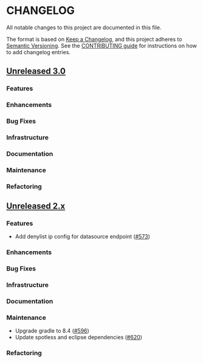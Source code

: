 # CHANGELOG
All notable changes to this project are documented in this file.

The format is based on [Keep a Changelog](https://keepachangelog.com/en/1.0.0/), and this project adheres to [Semantic Versioning](https://semver.org/spec/v2.0.0.html). 
See the [CONTRIBUTING guide](./CONTRIBUTING.md#Changelog) for instructions on how to add changelog entries.

## [Unreleased 3.0](https://github.com/opensearch-project/geospatial/compare/2.x...HEAD)
### Features
### Enhancements
### Bug Fixes
### Infrastructure
### Documentation
### Maintenance
### Refactoring

## [Unreleased 2.x](https://github.com/opensearch-project/geospatial/compare/2.11...2.x)
### Features
* Add denylist ip config for datasource endpoint ([#573](https://github.com/opensearch-project/geospatial/pull/573))
### Enhancements
### Bug Fixes
### Infrastructure
### Documentation
### Maintenance
* Upgrade gradle to 8.4 ([#596](https://github.com/opensearch-project/geospatial/pull/596))
* Update spotless and eclipse dependencies ([#620](https://github.com/opensearch-project/geospatial/pull/620))
### Refactoring

